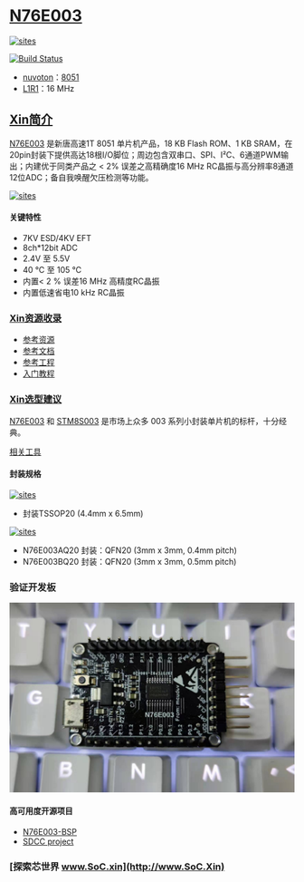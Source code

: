 ﻿# [N76E003](https://github.com/SoCXin/N76E003)

[![sites](http://182.61.61.133/link/resources/SoC.png)](http://www.SoC.Xin)

[![Build Status](https://github.com/SoCXin/N76E003/workflows/src/badge.svg)](https://github.com/SoCXin/N76E003/actions/workflows/src.yml)

* [nuvoton](http://www.nuvoton.com.cn/)：[8051](https://github.com/SoCXin/MCS51)
* [L1R1](https://github.com/SoCXin/Level)：16 MHz

## [Xin简介](http://www.SoC.Xin/N76E003)

[N76E003](http://www.nuvoton.com.cn/hq/products/microcontrollers/8bit-8051-mcus/low-pin-count-8051-series/n76e003/?__locale=zh) 是新唐高速1T 8051 单片机产品，18 KB Flash ROM、1 KB SRAM，在20pin封装下提供高达18根I/O脚位；周边包含双串口、SPI、I²C、6通道PWM输出；内建优于同类产品之 < 2% 误差之高精确度16 MHz RC晶振与高分辨率8通道12位ADC；备自我唤醒欠压检测等功能。

[![sites](docs/N76E003.png)](http://www.nuvoton.com.cn/hq/products/microcontrollers/8bit-8051-mcus/low-pin-count-8051-series/n76e003/?__locale=zh)

#### 关键特性

* 7KV ESD/4KV EFT
* 8ch*12bit ADC
* 2.4V 至 5.5V
* 40 ℃ 至 105 ℃
* 内置< 2 % 误差16 MHz 高精度RC晶振
* 内置低速省电10 kHz RC晶振

### [Xin资源收录](https://github.com/SoCXin)

* [参考资源](src/)
* [参考文档](docs/)
* [参考工程](project/)
* [入门教程](https://docs.soc.xin/N76E003.html)


### [Xin选型建议](https://github.com/SoCXin)

[N76E003](https://github.com/SoCXin/N76E003) 和 [STM8S003](https://github.com/SoCXin/STM8S003) 是市场上众多 003 系列小封装单片机的标杆，十分经典。

[相关工具](https://www.nuvoton.com/tool-and-software/ide-and-compiler/)

#### 封装规格

[![sites](docs/TSSOP20.png)](http://www.qitas.cn)
* 封装TSSOP20 (4.4mm x 6.5mm)


[![sites](docs/QFN20.png)](http://www.SoC.Xin)
* N76E003AQ20 封装：QFN20 (3mm x 3mm, 0.4mm pitch)
* N76E003BQ20 封装：QFN20 (3mm x 3mm, 0.5mm pitch)

### 验证开发板

[![sites](docs/B.jpg)](https://item.taobao.com/item.htm?spm=a230r.1.14.25.53b5783c9nAoMm&id=573693496719&ns=1&abbucket=19#detail)

#### 高可用度开源项目

* [N76E003-BSP](https://github.com/OpenNuvoton/N76E003-BSP)
* [SDCC project](https://github.com/wkaster/N76E003)

### [探索芯世界 www.SoC.xin](http://www.SoC.Xin)
